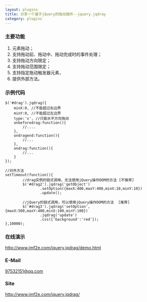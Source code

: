 ```yaml
---
layout: plugins
title: 分享一个基于jQuery的拖动插件--jquery.jqdray
category: plugins
---
```


### 主要功能
1. 元素拖动；
2. 支持拖动前、拖动中、拖动完成时的事件处理；
3. 支持拖动方向限定；
4. 支持拖动范围限定；
5. 支持指定拖动触发器元素，
6. 提供外部方法。

### 示例代码
	$('#drag').jqdrag({
		minX:0, //不能超过右边界
		minY:0, //不能超过左边界
		type:'x', //只能水平方向拖动
		onbeforedrag:function(){
			//....
		},
		ondragend:function(){
			//...
		},
		ondrag:function(){
			//...
		}
	});

	//对外方法
	setTimeout(function(){
        	//drag实例的链式调用，无法使用jQuery操作DOM的方法 [不推荐]
        	$('#drag2').jqdrag('getObject')
                	.setOption({maxX:400,maxY:400,minX:10,minY:10})
                	.update();

        	//jQuery的链式调用，可以使用jQuery操作DOM的方法  [推荐]
        	$('#drag3').jqdrag('setOption',{maxX:500,maxY:400,minX:100,minY:100})
                   	.jqdrag('update')
                   	.css({'background':'red'});
	},10000);
### 在线演示
  <http://www.imf2e.com/jquery.jqdrag/demo.html>

### E-Mail
  97532151@qq.com

### Site
  <http://www.imf2e.com/jquery.jqdrag/>
